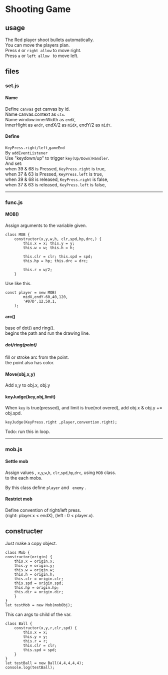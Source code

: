 # Shooting Game
## usage
The Red player shoot bullets automatically.  
You can move the players plan.  
Press `d` or `right allow` to move right.  
Press `a` or `left allow ` to move left.  

## files
### set.js
#### Name
Define `canvas` get canvas by id.  
Name canvas.context as `ctx`.  
Name window.innerWidth as `endX`,  
innerHight as `endY`,
endX/2 as `midX`, endY/2 as `midY`.  
#### Define
`KeyPress.right/left`,`gameEnd`  
By `addEventListener`  
Use "keydown/up" to trigger `key(Up/Down)Handler`.  
And set:  
when 39 & 68 is Pressed, `KeyPress.right` is true,   
when 37 & 63 is Pressed, `KeyPress.left` is true,   
when 39 & 68 is released, `KeyPress.right` is false,  
when 37 & 63 is released, `KeyPress.left` is false,  

---------------------
### func.js
#### MOB()
Assign arguments to the variable given.
```
class MOB {
    constructor(x,y,w,h, clr,spd,hp,drc,) {
        this.x = x; this.y = y;
        this.w = w; this.h = h;

        this.clr = clr; this.spd = spd;
        this.hp = hp; this.drc = drc;

        this.r = w/2;
    } 
```
Use like this.  
```
const player = new MOB(
        midX,endY-60,40,120,
        '#07D',12,50,1,
    );
```

#### arc()
base of dot() and ring().  
begins the path and run the drawing line.  
##### dot/ring(point)
fill or stroke arc from the point.  
the point also has color.  

#### Move(obj,x,y)
Add x,y to obj.x, obj.y

#### keyJudge(key,obj,limit)
When `key` is true(pressed), and
limit is true(not overed), 
add obj.x & obj.y += obj.spd.  
```
keyJudge(KeyPress.right ,player,convention.right);
```
Todo: run this in loop.

-----------------
### mob.js
#### Settle mob
Assign values ,
`x`,`y`,`w`,`h`,
`clr`,`spd`,`hp`,`drc`,
using `MOB` class.  
to the each mobs.

By this class define `player` and ` enemy` .  
#### Restrict mob
Define convention of right/left press.  
(right: player.x < endX),
(left : 0 < player.x).  

## constructer
Just make a copy object.
```
class Mob {
constructor(origin) {
    this.x = origin.x;
    this.y = origin.y;
    this.w = origin.w;
    this.h = origin.h;
    this.clr = origin.clr;
    this.spd = origin.spd;
    this.hp = origin.hp;
    this.dir = origin.dir;
    }
}
let testMob = new Mob(mobObj);
```
This can args to child of the var.  
```
class Ball {
    constructor(x,y,r,clr,spd) {
        this.x = x;
        this.y = y;
        this.r = r;
        this.clr = clr;
        this.spd = spd;
    }
}  
let testBall = new Ball(4,4,4,4,4);
console.log(testBall);
```
